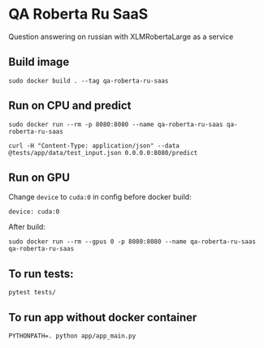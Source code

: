 # QA Roberta Ru SaaS
Question answering on russian with XLMRobertaLarge as a service

## Build image

```
sudo docker build . --tag qa-roberta-ru-saas
```

## Run on CPU and predict
```
sudo docker run --rm -p 8080:8080 --name qa-roberta-ru-saas qa-roberta-ru-saas

curl -H "Content-Type: application/json" --data @tests/app/data/test_input.json 0.0.0.0:8080/predict
```

## Run on GPU
Change `device` to `cuda:0` in config before docker build:
```
device: cuda:0
```
After build:
```
sudo docker run --rm --gpus 0 -p 8080:8080 --name qa-roberta-ru-saas qa-roberta-ru-saas
```


## To run tests:
```
pytest tests/
```

## To run app without docker container
```
PYTHONPATH=. python app/app_main.py
```
